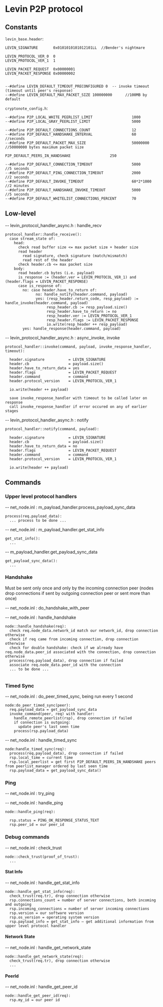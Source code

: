 Levin P2P protocol
==================

Constants
---------

`levin_base.header`:
```
LEVIN_SIGNATURE       0x0101010101012101LL  //Bender's nightmare

LEVIN_PROTOCOL_VER_0  0
LEVIN_PROTOCOL_VER_1  1

LEVIN_PACKET_REQUEST  0x00000001
LEVIN_PACKET_RESPONSE 0x00000002


--#define LEVIN_DEFAULT_TIMEOUT_PRECONFIGURED 0  -- invoke timeout (timeout until peer's response)
--#define LEVIN_DEFAULT_MAX_PACKET_SIZE 100000000      //100MB by default
```

`cryptonote_config.h`:
```
--#define P2P_LOCAL_WHITE_PEERLIST_LIMIT                  1000
--#define P2P_LOCAL_GRAY_PEERLIST_LIMIT                   5000

--#define P2P_DEFAULT_CONNECTIONS_COUNT                   12
--#define P2P_DEFAULT_HANDSHAKE_INTERVAL                  60           //seconds
--#define P2P_DEFAULT_PACKET_MAX_SIZE                     50000000     //50000000 bytes maximum packet size

P2P_DEFAULT_PEERS_IN_HANDSHAKE                  250

--#define P2P_DEFAULT_CONNECTION_TIMEOUT                  5000       //5 seconds
--#define P2P_DEFAULT_PING_CONNECTION_TIMEOUT             2000       //2 seconds
--#define P2P_DEFAULT_INVOKE_TIMEOUT                      60*2*1000  //2 minutes
--#define P2P_DEFAULT_HANDSHAKE_INVOKE_TIMEOUT            5000       //5 seconds
--#define P2P_DEFAULT_WHITELIST_CONNECTIONS_PERCENT       70
```

Low-level
---------

-- levin_protocol_handler_async.h : handle_recv
```
protocol_handler::handle_receive():
  case stream_state of:
    head:
      check read buffer size <= max packet size + header size
      read header
        read signature, check signature (match/mismatch)
        read rest of the header
      check header.cb <= max packet size
    body:
      read header.cb bytes (i.e. payload)
      is_response := (header.ver = LEVIN_PROTOCOL_VER_1) and (header.flags = LEVIN_PACKET_RESPONSE)
      case is_response of:
        no: case header.have_to_return of:
              no: handle_notify(header.command, payload)
              yes: (resp_header.return_code, resp_payload) := handle_invoke(header.command, payload)
                   resp_header.cb := resp_payload.size()
                   resp_header.have_to_return := no
                   resp_header.ver := LEVIN_PROTOCOL_VER_1
                   resp_header.flags := LEVIN_PACKET_RESPONSE
                   io.write(resp_header ++ resp_payload)
        yes: handle_response(header.command, payload)
```  


-- levin_protocol_handler_async.h : async_invoke, invoke
```
protocol_handler::invoke(command, payload, invoke_response_handler, timeout):

  header.signature           = LEVIN_SIGNATURE
  header.cb                  = payload.size()
  header.have_to_return_data = yes
  header.flags               = LEVIN_PACKET_REQUEST
  header.command             = command
  header.protocol_version    = LEVIN_PROTOCOL_VER_1

  io.write(header ++ payload)

  save invoke_response_handler with timeout to be called later on response
  call invoke_response_handler if error occured on any of earlier stages
```


-- levin_protocol_handler_async.h : notify
```
protocol_handler::notify(command, payload):
  
  header.signature           = LEVIN_SIGNATURE
  header.cb                  = payload.size()
  header.have_to_return_data = no
  header.flags               = LEVIN_PACKET_REQUEST
  header.command             = command
  header.protocol_version    = LEVIN_PROTOCOL_VER_1

  io.write(header ++ payload)
```


Commands
--------


### Upper level protocol handlers

-- net_node.inl : m_payload_handler.process_payload_sync_data
```
process(req.payload_data):
  ... process to be done ...
```

-- net_node.inl : m_payload_handler.get_stat_info
```
get_stat_info():
  ...
```

-- m_payload_handler.get_payload_sync_data
```
get_payload_sync_data():
  ...
```


### Handshake
Must be sent only once and only by the incoming connection peer (nodes drop connections if sent by outgoing connection peer or sent more than once)

-- net_node.inl : do_handshake_with_peer

-- net_node.inl : handle_handshake
```
node::handle_handshake(req):
  check req.node_data.network_id match our network_id, drop connection otherwise
  check if req came from incoming connection, drop connection otherwise
  check for double handshake: check if we already have req.node_data.peer_id associated with the connection, drop connection otherwise
  process(req.payload_data), drop connection if failed
  associate req.node_data.peer_id with the connection
  ... to be done ...


```


### Timed Sync

-- net_node.inl : do_peer_timed_sync, being run every 1 second

```
node:do_peer_timed_sync(peer):
  req.payload_data = get_payload_sync_data
  invoke_command(peer, req) with handler:
    handle_remote_peerlist(rsp), drop connection if failed
    if connection is outgoing:
      update peer's last seen time
    process(rsp.payload_data)
```

-- net_node.inl : handle_timed_sync
```
node:handle_timed_sync(req):
  process(req.payload_data), drop connection if failed
  rsp.local_time = current time
  rsp.local_peerlist = get first P2P_DEFAULT_PEERS_IN_HANDSHAKE peers from peerlist_manager ordered by last seen time
  rsp.payload_data = get_payload_sync_data()
```


### Ping

-- net_node.inl : try_ping

-- net_node.inl : handle_ping
```
node::handle_ping(req):

  rsp.status = PING_OK_RESPONSE_STATUS_TEXT
  rsp.peer_id = our peer_id
```


### Debug commands


-- net_node.inl : check_trust
```
node::check_trust(proof_of_trust):
  ...
```


#### Stat Info

-- net_node.inl : handle_get_stat_info
```
node::handle_get_stat_info(req):
  check_trust(req.tr), drop connection otherwise
  rsp.connections_count = number of server connections, both incoming and outgoing
  rsp.incoming_connections = number of server incoming connections
  rsp.version = our software version
  rsp.os_version = operating system version
  rsp.payload_info = get_stat_info – get additional information from upper level protocol handler
```


#### Network State

-- net_node.inl : handle_get_network_state
```
node::handle_get_network_state(req):
  check_trust(req.tr), drop connection otherwise
  ...

```


#### PeerId

-- net_node.inl : handle_get_peer_id
```
node::handle_get_peer_id(req):
  rsp.my_id = our peer id
```
